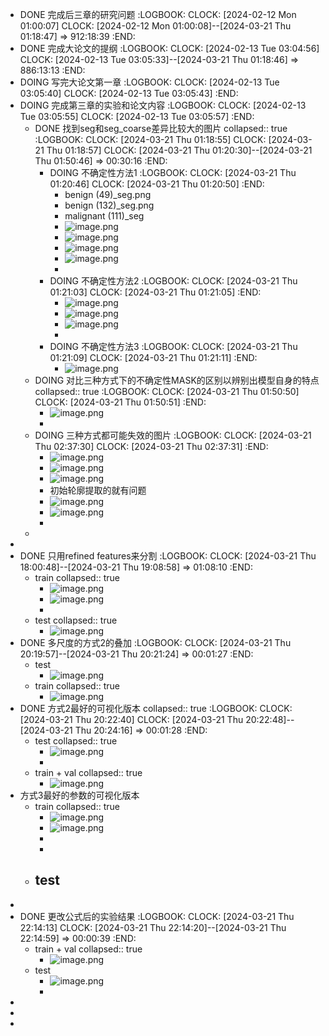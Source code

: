- DONE 完成后三章的研究问题
  :LOGBOOK:
  CLOCK: [2024-02-12 Mon 01:00:07]
  CLOCK: [2024-02-12 Mon 01:00:08]--[2024-03-21 Thu 01:18:47] =>  912:18:39
  :END:
- DONE 完成大论文的提纲
  :LOGBOOK:
  CLOCK: [2024-02-13 Tue 03:04:56]
  CLOCK: [2024-02-13 Tue 03:05:33]--[2024-03-21 Thu 01:18:46] =>  886:13:13
  :END:
- DOING 写完大论文第一章
  :LOGBOOK:
  CLOCK: [2024-02-13 Tue 03:05:40]
  CLOCK: [2024-02-13 Tue 03:05:43]
  :END:
- DOING 完成第三章的实验和论文内容
  :LOGBOOK:
  CLOCK: [2024-02-13 Tue 03:05:55]
  CLOCK: [2024-02-13 Tue 03:05:57]
  :END:
	- DONE 找到seg和seg_coarse差异比较大的图片
	  collapsed:: true
	  :LOGBOOK:
	  CLOCK: [2024-03-21 Thu 01:18:55]
	  CLOCK: [2024-03-21 Thu 01:18:57]
	  CLOCK: [2024-03-21 Thu 01:20:30]--[2024-03-21 Thu 01:50:46] =>  00:30:16
	  :END:
		- DOING 不确定性方法1
		  :LOGBOOK:
		  CLOCK: [2024-03-21 Thu 01:20:46]
		  CLOCK: [2024-03-21 Thu 01:20:50]
		  :END:
			- benign (49)_seg.png
			- benign (132)_seg.png
			- malignant (111)_seg
			- ![image.png](../assets/image_1710955690195_0.png)
			- ![image.png](../assets/image_1710955778535_0.png)
			- ![image.png](../assets/image_1710955821284_0.png)
			- ![image.png](../assets/image_1710955893869_0.png)
			-
		- DOING 不确定性方法2
		  :LOGBOOK:
		  CLOCK: [2024-03-21 Thu 01:21:03]
		  CLOCK: [2024-03-21 Thu 01:21:05]
		  :END:
			- ![image.png](../assets/image_1710956005181_0.png)
			- ![image.png](../assets/image_1710956059554_0.png)
			- ![image.png](../assets/image_1710956873081_0.png)
			-
		- DOING 不确定性方法3
		  :LOGBOOK:
		  CLOCK: [2024-03-21 Thu 01:21:09]
		  CLOCK: [2024-03-21 Thu 01:21:11]
		  :END:
			- ![image.png](../assets/image_1710956673879_0.png)
	- DOING 对比三种方式下的不确定性MASK的区别以辨别出模型自身的特点
	  collapsed:: true
	  :LOGBOOK:
	  CLOCK: [2024-03-21 Thu 01:50:50]
	  CLOCK: [2024-03-21 Thu 01:50:51]
	  :END:
		- ![image.png](../assets/image_1710957082868_0.png)
		-
	- DOING 三种方式都可能失效的图片
	  :LOGBOOK:
	  CLOCK: [2024-03-21 Thu 02:37:30]
	  CLOCK: [2024-03-21 Thu 02:37:31]
	  :END:
		- ![image.png](../assets/image_1710959857774_0.png)
		- ![image.png](../assets/image_1710963516973_0.png)
		- ![image.png](../assets/image_1710963582052_0.png)
		- 初始轮廓提取的就有问题
		- ![image.png](../assets/image_1711025618871_0.png)
		- ![image.png](../assets/image_1711026316941_0.png)
		-
	-
-
- DONE 只用refined features来分割
  :LOGBOOK:
  CLOCK: [2024-03-21 Thu 18:00:48]--[2024-03-21 Thu 19:08:58] =>  01:08:10
  :END:
	- train
	  collapsed:: true
		- ![image.png](../assets/image_1711015255565_0.png)
		- ![image.png](../assets/image_1711015297850_0.png)
		-
	- test
	  collapsed:: true
		- ![image.png](../assets/image_1711019328853_0.png)
- DONE 多尺度的方式2的叠加
  :LOGBOOK:
  CLOCK: [2024-03-21 Thu 20:19:57]--[2024-03-21 Thu 20:21:24] =>  00:01:27
  :END:
	- test
		- ![image.png](../assets/image_1711023611314_0.png)
	- train
	  collapsed:: true
		- ![image.png](../assets/image_1711023645980_0.png)
- DONE 方式2最好的可视化版本
  collapsed:: true
  :LOGBOOK:
  CLOCK: [2024-03-21 Thu 20:22:40]
  CLOCK: [2024-03-21 Thu 20:22:48]--[2024-03-21 Thu 20:24:16] =>  00:01:28
  :END:
	- test
	  collapsed:: true
		- ![image.png](../assets/image_1711023805492_0.png)
		-
	- train + val
	  collapsed:: true
		- ![image.png](../assets/image_1711023842794_0.png)
- 方式3最好的参数的可视化版本
	- train
	  collapsed:: true
		- ![image.png](../assets/image_1711030685407_0.png)
		- ![image.png](../assets/image_1711030712974_0.png)
		-
		-
	- test
		-
-
- DONE 更改公式后的实验结果
  :LOGBOOK:
  CLOCK: [2024-03-21 Thu 22:14:13]
  CLOCK: [2024-03-21 Thu 22:14:20]--[2024-03-21 Thu 22:14:59] =>  00:00:39
  :END:
	- train + val
	  collapsed:: true
		- ![image.png](../assets/image_1711030495643_0.png)
	- test
		- ![image.png](../assets/image_1711030468766_0.png)
		-
-
-
-